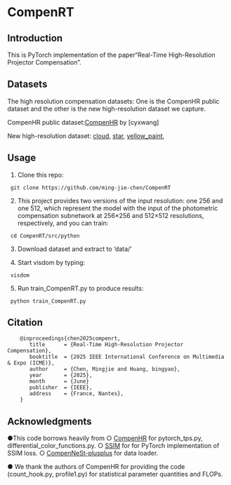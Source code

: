 # CompenRT
## Introduction
This is PyTorch implementation of the paper“Real-Time High-Resolution Projector Compensation”.

        
## Datasets
The high resolution compensation datasets: One is the CompenHR public dataset and the other is the new high-resolution dataset we capture.

CompenHR public dataset:[CompenHR](https://github.com/cyxwang/CompenHR/tree/main?tab=readme-ov-file#datasets) by [cyxwang]  

New high-resolution dataset:
[cloud](https://drive.google.com/drive/folders/1ZRQgqKLQYdgaKeW8OsRLaNIbMlgyzZ-_?usp=drive_link),
[star](https://drive.google.com/drive/folders/17LYyJDYeQR8xsGAIzlXv5LKLFdro6J7r?usp=drive_link),
[yellow_paint](https://drive.google.com/drive/folders/1vwjYbXn92-7b8qdSpD8QL12Et3DR4vOo?usp=drive_link),

## Usage
   1. Clone this repo:
  
     git clone https://github.com/ming-jie-chen/CompenRT
     
   2. This project provides two versions of the input resolution: one 256 and one 512, which represent the model with the input of the photometric compensation subnetwork at 256×256 and 512×512 resolutions, 
      respectively, and you can train:
      
     cd CompenRT/src/python  
     
   3. Download dataset and extract to ‘data/’
     
   4. Start visdom by typing:
      
     visdom

   5. Run train_CompenRT.py to produce results:
      
     python train_CompenRT.py
## Citation

        @inproceedings{chen2025compenrt,
           title      = {Real-Time High-Resolution Projector Compensation},
           booktitle  = {2025 IEEE International Conference on Multimedia & Expo (ICME)},
           author     = {Chen, Mingjie and Huang, bingyao},
           year       = {2025},
           month      = {June}
           publisher  = {IEEE},
           address    = {France, Nantes},
        }
## Acknowledgments
●This code borrows heavily from
        ○ [CompenHR](https://github.com/cyxwang/CompenHR) for pytorch_tps.py, differential_color_functions.py.
        ○ [SSIM](https://github.com/Po-Hsun-Su/pytorch-ssim) for for PyTorch implementation of SSIM loss.
        ○ [CompenNeSt-plusplus](https://github.com/BingyaoHuang/CompenNeSt-plusplus) for data loader.

● We thank the authors of CompenHR for providing the code (count_hook.py, profile1.py) for statistical parameter quantities and FLOPs.
